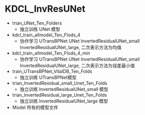 # KDCL_InvResUNet

- trian_UNet_Ten_Folders 
  - 独立训练 UNet 模型
- kdcl_train_allmodel_Ten_Flods_4  
  - 协作学习 UTransBPNet UNet InvertedResidualUNet_small InvertedResidualUNet_large, 二次表示方法为均值
- kdcl_train_allmodel_Ten_Flods_4_min  
  - 协作学习 UTransBPNet UNet InvertedResidualUNet_small InvertedResidualUNet_large, 二次表示方法为误差最小值
- train_UTransBPNet_VitalDB_Ten_Folds
  - 独立训练 UTransBPNet模型
- trian_InvertedResidual_small_Unet_Ten_Folds  
  - 独立训练 InvertedResidualUNet_small 模型
- trian_InvertedResidual_large_Unet_Ten_Folds  
  - 独立训练 InvertedResidualUNet_large 模型
- Model 所有的模型文件
